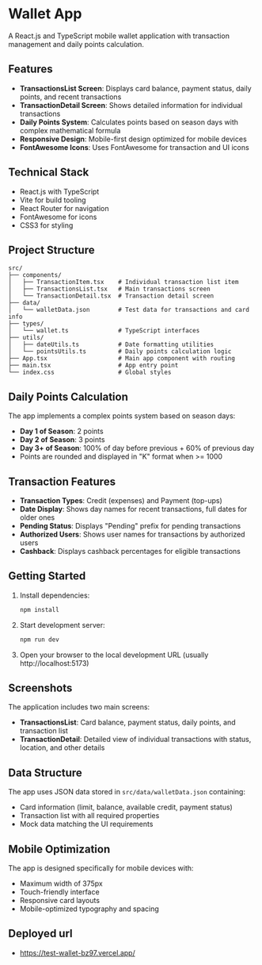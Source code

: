 # Wallet App

A React.js and TypeScript mobile wallet application with transaction management and daily points calculation.

## Features

- **TransactionsList Screen**: Displays card balance, payment status, daily points, and recent transactions
- **TransactionDetail Screen**: Shows detailed information for individual transactions
- **Daily Points System**: Calculates points based on season days with complex mathematical formula
- **Responsive Design**: Mobile-first design optimized for mobile devices
- **FontAwesome Icons**: Uses FontAwesome for transaction and UI icons

## Technical Stack

- React.js with TypeScript
- Vite for build tooling
- React Router for navigation
- FontAwesome for icons
- CSS3 for styling

## Project Structure

```
src/
├── components/
│   ├── TransactionItem.tsx    # Individual transaction list item
│   ├── TransactionsList.tsx   # Main transactions screen
│   └── TransactionDetail.tsx  # Transaction detail screen
├── data/
│   └── walletData.json        # Test data for transactions and card info
├── types/
│   └── wallet.ts              # TypeScript interfaces
├── utils/
│   ├── dateUtils.ts           # Date formatting utilities
│   └── pointsUtils.ts         # Daily points calculation logic
├── App.tsx                    # Main app component with routing
├── main.tsx                   # App entry point
└── index.css                  # Global styles
```

## Daily Points Calculation

The app implements a complex points system based on season days:

- **Day 1 of Season**: 2 points
- **Day 2 of Season**: 3 points
- **Day 3+ of Season**: 100% of day before previous + 60% of previous day
- Points are rounded and displayed in "K" format when >= 1000

## Transaction Features

- **Transaction Types**: Credit (expenses) and Payment (top-ups)
- **Date Display**: Shows day names for recent transactions, full dates for older ones
- **Pending Status**: Displays "Pending" prefix for pending transactions
- **Authorized Users**: Shows user names for transactions by authorized users
- **Cashback**: Displays cashback percentages for eligible transactions

## Getting Started

1. Install dependencies:

   ```bash
   npm install
   ```

2. Start development server:

   ```bash
   npm run dev
   ```

3. Open your browser to the local development URL (usually http://localhost:5173)

## Screenshots

The application includes two main screens:

- **TransactionsList**: Card balance, payment status, daily points, and transaction list
- **TransactionDetail**: Detailed view of individual transactions with status, location, and other details

## Data Structure

The app uses JSON data stored in `src/data/walletData.json` containing:

- Card information (limit, balance, available credit, payment status)
- Transaction list with all required properties
- Mock data matching the UI requirements

## Mobile Optimization

The app is designed specifically for mobile devices with:

- Maximum width of 375px
- Touch-friendly interface
- Responsive card layouts
- Mobile-optimized typography and spacing

## Deployed url

- https://test-wallet-bz97.vercel.app/

